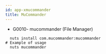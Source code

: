```yaml
---
id: app-xmucommander
title: MuCommander
---
```



* G0010- mucommander (File Manager)
```
  nuts install com.mucommander:mucommander
# Example of usage
  nuts mucommander
```